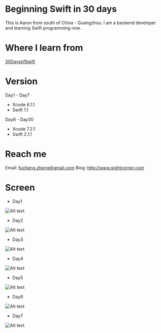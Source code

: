 # Beginning Swift in 30 days
This is Aaron from south of China - Guangzhou. I am a backend developer and  learning Swift programming now.

# Where I learn from
[30DaysofSwift](https://github.com/allenwong/30DaysofSwift)

# Version
Day1 - Day7
- Xcode 6.1.1
- Swift 1.1 

Day8 - Day30
- Xcode 7.2.1
- Swift 2.1.1

# Reach me
Email: fucheng.zheng@gmail.com
Blog: http://www.sightcorner.com

# Screen
- Day1

![Alt text](https://raw.githubusercontent.com/Aaron-zheng/swift30days/master/screen/day1.gif)

- Day2

![Alt text](https://raw.githubusercontent.com/Aaron-zheng/swift30days/master/screen/day2.gif)

- Day3

![Alt text](https://raw.githubusercontent.com/Aaron-zheng/swift30days/master/screen/day3.gif)

- Day4

![Alt text](https://raw.githubusercontent.com/Aaron-zheng/swift30days/master/screen/day4.gif)

- Day5

![Alt text](https://raw.githubusercontent.com/Aaron-zheng/swift30days/master/screen/day5.gif)

- Day6

![Alt text](https://raw.githubusercontent.com/Aaron-zheng/swift30days/master/screen/day6.gif)

- Day7

![Alt text](https://raw.githubusercontent.com/Aaron-zheng/swift30days/master/screen/day7.gif)